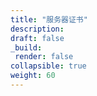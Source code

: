 ```yaml
---
title: "服务器证书"
description: 
draft: false
_build:
 render: false
collapsible: true
weight: 60
---
```



